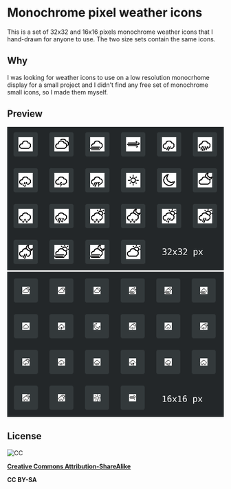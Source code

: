 # Monochrome pixel weather icons

This is a set of 32x32 and 16x16 pixels monochrome weather icons that I
hand-drawn for anyone to use.  The two size sets contain the same icons.

## Why

I was looking for weather icons to use on a low resolution monocrhome display
for a small project and I didn't find any free set of monochrome small icons,
so I made them myself.

## Preview

![32x32](preview_32.png?raw=true)
![16x16](preview_16.png?raw=true)

## License

![CC](https://licensebuttons.net/l/by-sa/3.0/88x31.png)

**[Creative Commons Attribution-ShareAlike](https://creativecommons.org/licenses/by-sa/4.0/)**

**CC BY-SA**
